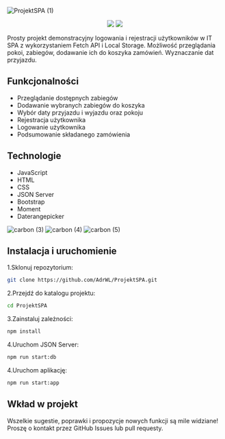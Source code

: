 
![ProjektSPA (1)](https://github.com/AdrWL/ProjektSPA/assets/105071559/ea4612e6-168a-4304-aa0e-5797417c4c81)

<div align="center">
	<img src="https://github.com/AdrWL/ProjektSPA/assets/105071559/b9587ba2-7dc0-4f6d-859a-7dfda2119156">
  <img src="https://github.com/AdrWL/ProjektSPA/assets/105071559/d40e7473-f8d1-4c17-8a68-7360193c30f6">
</div>

Prosty projekt demonstracyjny logowania i rejestracji użytkowników w IT SPA z wykorzystaniem Fetch API i Local Storage. Możliwość przeglądania pokoi, zabiegów, dodawanie ich do koszyka zamówień. Wyznaczanie dat przyjazdu.


## Funkcjonalności

- Przeglądanie dostępnych zabiegów
- Dodawanie wybranych zabiegów do koszyka
- Wybór daty przyjazdu i wyjazdu oraz pokoju
- Rejestracja użytkownika
- Logowanie użytkownika
- Podsumowanie składanego zamówienia

## Technologie

- JavaScript
- HTML
- CSS
- JSON Server
- Bootstrap
- Moment
- Daterangepicker

![carbon (3)](https://github.com/AdrWL/ProjektSPA/assets/105071559/abb484af-311f-4046-bea3-1ebdcc6a5fb5)
![carbon (4)](https://github.com/AdrWL/ProjektSPA/assets/105071559/7cbea85a-1dbd-4ad4-9dfd-ee3a4fea83b9)
![carbon (5)](https://github.com/AdrWL/ProjektSPA/assets/105071559/465f17fa-858b-41a2-84d4-d2a6f97d6315)


## Instalacja i uruchomienie

1.Sklonuj repozytorium:

```bash
git clone https://github.com/AdrWL/ProjektSPA.git
```

2.Przejdź do katalogu projektu:

```bash
cd ProjektSPA
```

3.Zainstaluj zależności:

```bash
npm install
```

4.Uruchom JSON Server:

```bash
npm run start:db
```

4.Uruchom aplikację:

```bash
npm run start:app
```

## Wkład w projekt
Wszelkie sugestie, poprawki i propozycje nowych funkcji są mile widziane! Proszę o kontakt przez GitHub Issues lub pull requesty.

